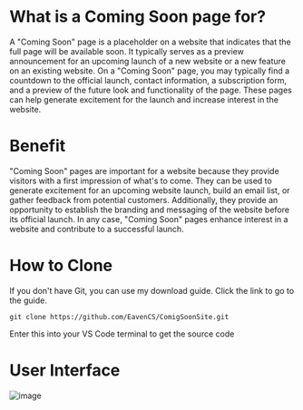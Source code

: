 # What is a Coming Soon page for? 
A "Coming Soon" page is a placeholder on a website that indicates that the full page will be available soon. It typically serves as a preview announcement for an upcoming launch of a new website or a new feature on an existing website. On a "Coming Soon" page, you may typically find a countdown to the official launch, contact information, a subscription form, and a preview of the future look and functionality of the page. These pages can help generate excitement for the launch and increase interest in the website.

# Benefit
"Coming Soon" pages are important for a website because they provide visitors with a first impression of what's to come. They can be used to generate excitement for an upcoming website launch, build an email list, or gather feedback from potential customers. Additionally, they provide an opportunity to establish the branding and messaging of the website before its official launch. In any case, "Coming Soon" pages enhance interest in a website and contribute to a successful launch.

# How to Clone
If you don't have Git, you can use my download guide.
Click the link to go to the guide.
```
git clone https://github.com/EavenCS/ComigSoonSite.git
```

Enter this into your VS Code terminal to get the source code
# User Interface
![image](https://user-images.githubusercontent.com/104131718/217371753-19131191-ade5-44be-ac42-1d77798e97bb.png)
